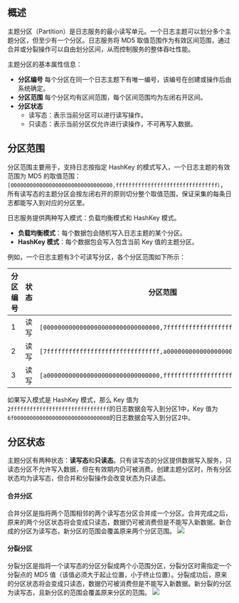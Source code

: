 ## 概述

主题分区（Partition）是日志服务的最小读写单元。一个日志主题可以划分多个主题分区，但至少有一个分区。日志服务将 MD5 取值范围作为有效区间范围，通过合并或分裂操作可以自由划分区间，从而控制服务的整体吞吐性能。

主题分区的基本属性信息：

- **分区编号**
  每个分区在同一个日志主题下有唯一编号，该编号在创建或操作后由系统确定。
- **分区范围**
  每个分区均有区间范围，每个区间范围均为左闭右开区间。
- **分区状态**
  - 读写态：表示当前分区可以进行读写操作。
  - 只读态：表示当前分区仅允许进行读操作，不可再写入数据。



## 分区范围

分区范围主要用于，支持日志按指定 HashKey 的模式写入，一个日志主题的有效范围为 MD5 的取值范围： `[00000000000000000000000000000000,ffffffffffffffffffffffffffffffff）`，所有读写态的主题分区会按左闭右开的原则切分整个取值范围，保证采集的每条日志都能写入到对应的分区里。

日志服务提供两种写入模式：负载均衡模式和 HashKey 模式。

- **负载均衡模式**：每个数据包会随机写入日志主题的某个分区。
- **HashKey 模式**：每个数据包会写入包含当前 Key 值的主题分区。

例如，一个日志主题有3个可读写分区，各个分区范围如下所示：

| 分区编号 | 状态 | 分区范围                                                     |
| -------- | ---- | ------------------------------------------------------------ |
| 1        | 读写 | `[00000000000000000000000000000000,7fffffffffffffffffffffffffffffff）` |
| 2        | 读写 | `[7fffffffffffffffffffffffffffffff,a0000000000000000000000000000000）` |
| 3        | 读写 | `[a0000000000000000000000000000000,ffffffffffffffffffffffffffffffff）` |

如果写入模式是 HashKey 模式，那么 Key 值为`2fffffffffffffffffffffffffffffff`的日志数据会写入到分区1中，Key 值为`6f000000000000000000000000000000`的日志数据会写入到分区2中。



## 分区状态

主题分区有两种状态：**读写态**和**只读态**。只有读写态的分区提供数据写入服务，只读态分区不允许写入数据，但在有效期内仍可被消费。创建主题分区时，所有分区状态均为读写态，但合并和分裂操作会改变状态为只读态。

#### 合并分区
合并分区是指将两个范围相邻的两个读写态分区合并成一个分区。合并完成之后，原来的两个分区状态将会变成只读态，数据仍可被消费但是不能写入新数据。新合成的分区为读写态，新分区的范围会覆盖原来两个分区范围。
![](https://main.qcloudimg.com/raw/7074e63f6ba4ca78a831f9e1e9c7630a/%E5%90%88%E5%B9%B6.png)

#### 分裂分区
分裂分区是指将一个读写态的分区分裂成两个小范围分区，分裂分区时需指定一个分裂点的 MD5 值（该值必须大于起止位置，小于终止位置）。分裂成功后，原来的分区状态将会变成只读态，数据仍可被消费但是不能写入新数据。新分裂的分区为读写态，且新分区的范围会覆盖原来分区的范围。
![](https://main.qcloudimg.com/raw/caaac2224712f736dc57b34d0ccceff8/%E5%88%86%E8%A3%82.png)
